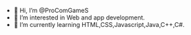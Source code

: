 - 👋 Hi, I’m @ProComGameS
- 👀 I’m interested in Web and app development.
- 🌱 I’m currently learning HTML,CSS,Javascript,Java,C++,C#.
